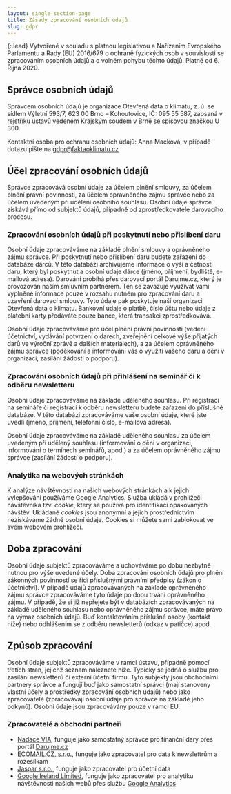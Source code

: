 ```yaml
---
layout: single-section-page
title: Zásady zpracování osobních údajů
slug: gdpr
---
```

{:.lead}
Vytvořené v souladu s platnou legislativou a Nařízením Evropského Parlamentu a Rady (EU) 2016/679 o ochraně fyzických osob v souvislosti se zpracováním osobních údajů a o volném pohybu těchto údajů. Platné od 6. Října 2020.

## Správce osobních údajů

Správcem osobních údajů je organizace Otevřená data o klimatu, z. ú. se sídlem Výletní 593/7, 623 00 Brno – Kohoutovice, IČ: 095 55 587, zapsaná v rejstříku ústavů vedeném Krajským soudem v Brně se spisovou značkou U 300.

Kontaktní osoba pro ochranu osobních údajů: Anna Macková, v případě dotazu pište na [gdpr@faktaoklimatu.cz](mailto:gdpr@faktaoklimatu.cz)

## Účel zpracování osobních údajů

Správce zpracovává osobní údaje za účelem plnění smlouvy, za účelem plnění právní povinnosti, za účelem oprávněného zájmu správce nebo za účelem uvedeným při udělení osobního souhlasu. Osobní údaje správce získává přímo od subjektů údajů, případně od zprostředkovatele darovacího procesu.

### Zpracování osobních údajů při poskytnutí nebo přislíbení daru

Osobní údaje zpracováváme na základě plnění smlouvy a oprávněného zájmu správce. Při poskytnutí nebo přislíbení daru budete zařazeni do databáze dárců. V této databázi archivujeme informace o výši a četnosti daru, který byl poskytnut a osobní údaje dárce (jméno, příjmení, bydliště, e-mailová adresa). Darování probíhá přes darovací portál Darujme.cz, který je provozován naším smluvním partnerem. Ten se zavazuje využívat vámi vyplněné informace pouze v rozsahu nutném pro zpracování daru a uzavření darovací smlouvy. Tyto údaje pak poskytuje naší organizaci Otevřená data o klimatu. Bankovní údaje o platbě, číslo účtu nebo údaje z platební karty předáváte pouze bance, která transakci zprostředkovává.

Osobní údaje zpracováváme pro účel plnění právní povinnosti (vedení účetnictví, vydávání potvrzení o darech, zveřejnění celkové výše přijatých darů ve výroční zprávě a dalších materiálech), a za účelem oprávněného zájmu správce (poděkování a informování vás o využití vašeho daru a dění v organizaci, zasílání žádostí o podporu).

### Zpracování osobních údajů při přihlášení na seminář či k odběru newsletteru

Osobní údaje zpracováváme na základě uděleného souhlasu. Při registraci na semináře či registraci k odběru newsletteru budete zařazeni do příslušné databáze. V této databázi zpracováváme vaše osobní údaje, které jste uvedli (jméno, příjmení, telefonní číslo, e-mailová adresa).

Osobní údaje zpracováváme na základě uděleného souhlasu za účelem uvedeným při udělený souhlasu (informování o dění v organizaci, informování o termínech seminářů, apod.) a za účelem oprávněného zájmu správce (zasílání žádostí o podporu).

### Analytika na webových stránkách

K analýze návštěvnosti na našich webových stránkách a k jejich vylepšování používáme Google Analytics. Služba ukládá v prohlížeči návštěvníka tzv. _cookie_, který se používá pro identifikaci opakovaných návštěv. Ukládané _cookies_ jsou anonymní a jejich prostřednictvím nezískáváme žádné osobní údaje. Cookies si můžete sami zablokovat ve svém webovém prohlížeči.

## Doba zpracování

Osobní údaje subjektů zpracováváme a uchováváme po dobu nezbytně nutnou pro výše uvedené účely. Doba zpracování osobních údajů pro plnění zákonných povinností se řídí příslušnými právními předpisy (zákon o účetnictví). V případě údajů zpracovávaných na základě oprávněného zájmu správce zpracováváme tyto údaje po dobu trvání oprávněného zájmu. V případě, že si již nepřejete být v databázích zpracovávaných na základě uděleného souhlasu nebo oprávněného zájmu správce, máte právo na výmaz osobních údajů. Buď kontaktováním příslušné osoby (kontakt níže) nebo odhlášením se z odběru newsletterů (odkaz v patičce) apod.

## Způsob zpracování

Osobní údaje subjektů zpracováváme v rámci ústavu, případně pomocí třetích stran, jejichž seznam naleznete níže. Typicky se jedná o službu pro zasílání newsletterů či externí účetní firmu. Tyto subjekty jsou obchodními partnery správce a fungují buď jako samostatní správci (mají stanoveny vlastní účely a prostředky zpracování osobních údajů) nebo jako zpracovatelé (zpracovávají osobní údaje pro správce na základě jeho pokynů). Osobní údaje jsou zpracovávány pouze v rámci EU.

### Zpracovatelé a obchodní partneři

* [Nadace VIA](https://www.nadacevia.cz/), funguje jako samostatný správce pro finanční dary přes portál [Darujme.cz](https://www.darujme.cz/)
* [ECOMAIL.CZ, s.r.o.](https://ecomail.cz/), funguje jako zpracovatel pro data k newslettrům a rozesílkám
* [Jaspar s.r.o.](https://www.ucetnictvijaspar.cz/), funguje jako zpracovatel pro účetní data
* [Google Ireland Limited](https://en.wikipedia.org/wiki/Google), funguje jako zpracovatel pro analytiku návštěvnosti našich webů přes službu [Google Analytics](https://marketingplatform.google.com/about/analytics/)

